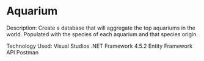 # Aquarium

Description:
Create a database that will aggregate the top aquariums in the world. Populated with the species of each aquarium and that species origin.

Technology Used:
Visual Studios .NET Framework 4.5.2
Entity Framework
API
Postman
